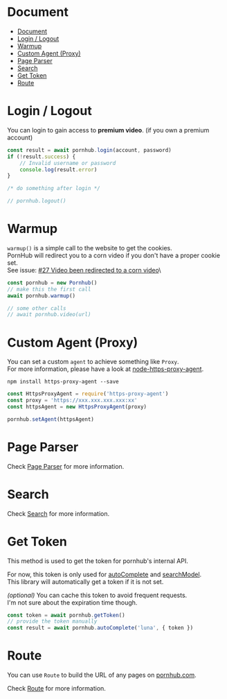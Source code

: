 # Document

- [Document](#document)
- [Login / Logout](#login--logout)
- [Warmup](#warmup)
- [Custom Agent (Proxy)](#custom-agent-proxy)
- [Page Parser](#page-parser)
- [Search](#search)
- [Get Token](#get-token)
- [Route](#route)

# Login / Logout
You can login to gain access to **premium video**. (if you own a premium account)
```js
const result = await pornhub.login(account, password)
if (!result.success) {
    // Invalid username or password
    console.log(result.error)
}

/* do something after login */

// pornhub.logout()
```

# Warmup
`warmup()` is a simple call to the website to get the cookies.\
PornHub will redirect you to a corn video if you don't have a proper cookie set.\
See issue: [#27 Video been redirected to a corn video](https://github.com/pionxzh/Pornhub.js/issues/27)\

```js
const pornhub = new Pornhub()
// make this the first call
await pornhub.warmup()

// some other calls
// await pornhub.video(url)
```

# Custom Agent (Proxy)
You can set a custom `agent` to achieve something like `Proxy`.\
For more information, please have a look at [node-https-proxy-agent](https://github.com/TooTallNate/node-https-proxy-agent).

```
npm install https-proxy-agent --save
```
```js
const HttpsProxyAgent = require('https-proxy-agent')
const proxy = 'https://xxx.xxx.xxx.xxx:xx'
const httpsAgent = new HttpsProxyAgent(proxy)

pornhub.setAgent(httpsAgent)
```

# Page Parser
Check [Page Parser](./Page.md) for more information.

# Search
Check [Search](./Search.md) for more information.

# Get Token
This method is used to get the token for pornhub's internal API.

For now, this token is only used for [autoComplete](./Search.md#autocomplete) and [searchModel](./Search.md#model-search).
\
This library will automatically get a token if it is not set.

*(optional)* You can cache this token to avoid frequent requests.\
I'm not sure about the expiration time though.

```js
const token = await pornhub.getToken()
// provide the token manually
const result = await pornhub.autoComplete('luna', { token })
```

# Route
You can use `Route` to build the URL of any pages on [pornhub.com](https://www.pornhub.com).

Check [Route](./Route.md) for more information.
